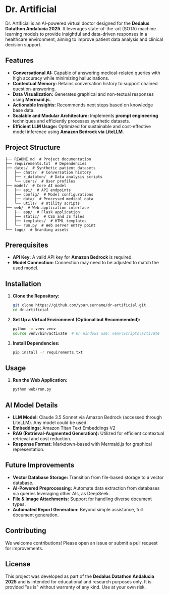 # Dr. Artificial

Dr. Artificial is an AI-powered virtual doctor designed for the **Dedalus Datathon Andalucia 2025**. It leverages state-of-the-art (SOTA) machine learning models to provide insightful and data-driven responses in a healthcare environment, aiming to improve patient data analysis and clinical decision support.

## Features

- **Conversational AI:** Capable of answering medical-related queries with high accuracy while minimizing hallucinations.
- **Contextual Memory:** Retains conversation history to support chained question-answering.
- **Data Visualization:** Generates graphical and non-textual responses using **Mermaid.js**.
- **Actionable Insights:** Recommends next steps based on knowledge base data.
- **Scalable and Modular Architecture:** Implements **prompt engineering** techniques and efficiently processes synthetic datasets.
- **Efficient LLM Usage:** Optimized for sustainable and cost-effective model inference using **Amazon Bedrock via LiteLLM**.

## Project Structure

```
├── README.md  # Project documentation
├── requirements.txt  # Dependencies
├── datos/  # Synthetic patient datasets
│   ├── chats/  # Conversation history
│   ├── r_dataton/  # Data analysis scripts
│   └── users/  # User profiles
├── model/  # Core AI model
│   ├── api/  # API endpoints
│   ├── config/  # Model configurations
│   ├── data/  # Processed medical data
│   └── utils/  # Utility scripts
├── web/  # Web application interface
│   ├── app/  # Flask application
│   ├── static/  # CSS and JS files
│   ├── templates/  # HTML templates
│   └── run.py  # Web server entry point
└── logo/  # Branding assets
```
## Prerequisites

- **API Key:** A valid API key for **Amazon Bedrock** is required.
- **Model Connection:** Connection may need to be adjusted to match the used model.

## Installation

1. **Clone the Repository:**
   ```bash
   git clone https://github.com/yourusername/dr-artificial.git
   cd dr-artificial
   ```

2. **Set Up a Virtual Environment (Optional but Recommended):**
   ```bash
   python -m venv venv
   source venv/bin/activate  # On Windows use: venv\Scripts\activate
   ```

3. **Install Dependencies:**
   ```bash
   pip install -r requirements.txt
   ```

## Usage

1. **Run the Web Application:**
   ```bash
   python web/run.py
   ```

## AI Model Details

- **LLM Model:** Claude 3.5 Sonnet via Amazon Bedrock (accessed through LiteLLM). Any model could be used.
- **Embeddings:** Amazon Titan Text Embeddings V2
- **RAG (Retrieval-Augmented Generation):** Utilized for efficient contextual retrieval and cost reduction.
- **Response Format:** Markdown-based with Mermaid.js for graphical representation.

## Future Improvements

- **Vector Database Storage:** Transition from file-based storage to a vector database.
- **AI-Powered Preprocessing:** Automate data extraction from databases via queries leveraging other AIs, as DeepSeek.
- **File & Image Attachments:** Support for handling diverse document types.
- **Automated Report Generation:** Beyond simple assistance, full document generation.

## Contributing

We welcome contributions! Please open an issue or submit a pull request for improvements.

## License

This project was developed as part of the **Dedalus Datathon Andalucia 2025** and is intended for educational and research purposes only. It is provided "as is" without warranty of any kind. Use at your own risk.